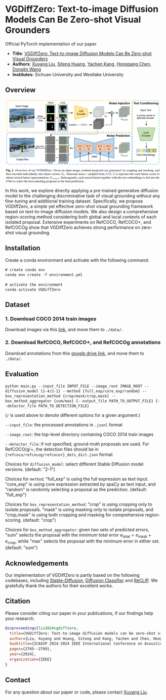 # VGDiffZero: Text-to-image Diffusion Models Can Be Zero-shot Visual Grounders
Official PyTorch implementation of our paper 
* **Title**: [VGDiffZero: Text-to-image Diffusion Models Can Be Zero-shot Visual Grounders](https://arxiv.org/pdf/2309.01141.pdf)
* **Authors**: [Xuyang Liu](https://xuyang-liu16.github.io/), [Siteng Huang](https://kyonhuang.top/), [Yachen Kang](https://yachenkang.github.io/), [Honggang Chen](https://sites.google.com/view/honggangchen/), [Donglin Wang](https://milab.westlake.edu.cn/)
* **Institutes**: Sichuan University and Westlake University  <br>

## Overview
<p align="center"> <img src="overview.png" width="1000" align="center"> </p>
In this work, we explore directly applying a pre-trained generative diffusion model to the challenging discriminative task of visual grounding without any fine-tuning and additional training dataset. Specifically, we propose VGDiffZero, a simple yet effective zero-shot visual grounding framework based on text-to-image diffusion models. We also design a comprehensive region-scoring method considering both global and local contexts of each isolated proposal. Extensive experiments on RefCOCO, RefCOCO+, and RefCOCOg show that VGDiffZero achieves strong performance on zero-shot visual grounding.

## Installation 
Create a conda environment and activate with the following command:
```shell
# create conda env
conda env create -f environment.yml

# activate the environment
conda activate VGDiffZero
```
## Dataset

### 1. Download COCO 2014 train images
Download images via this [link](http://images.cocodataset.org/zips/train2014.zip), and move them to `./data/`.

### 2. Download RefCOCO, RefCOCO+, and RefCOCOg annotations 
Download annotations from this [google drive link](https://drive.google.com/drive/folders/1OqbQ25xQh5HXxZLvoxLprS8w7gA54GkR?usp=drive_link), and move them to `./data/`.

## Evaluation
```shell
python main.py --input_file INPUT_FILE --image_root IMAGE_ROOT --diffusion_model {1-4/2-1} --method {full_exp/core_exp/random} --box_representation_method {crop/mask/crop,mask} --box_method_aggregator {sum/max} {--output_file PATH_TO_OUTPUT_FILE} {--detector_file PATH_TO_DETECTION_FILE}
```
(`/` is used above to denote different options for a given argument.)

`--input_file`: the processed annotations in `.jsonl` format

`--image_root`: the top-level directory containing COCO 2014 train images

`--detector_file`:  if not specified, ground-truth proposals are used. For RefCOCO/g/+, the detection files should be in `{refcoco/refcocog/refcoco+}_dets_dict.json` format

Choices for `diffusion_model`: select different Stable Diffusion model versions. (default: "2-1")

Choices for `method`: "full_exp" is using the full expression as text input. "core_exp" is using core expression extracted by spaCy as text input, and "random" is randomly selecting a proposal as the prediction. (default: "full_exp")

Choices for `box_representation_method`: "crop" is using cropping only to isolate proposals. "mask" is using masking only to isolate proposals, and "crop,mask" is using both cropping and masking for comprehensive region-scoring. (default: "crop")

Choices for `box_method_aggregator`: given two sets of predicted errors, "sum" selects the proposal with the minimum total error $e_\text{total} = e_\text{mask} + e_\text{crop}$, while "max" selects the proposal with the minimum error in either set. (default: "sum")

## Acknowledgements
Our implementation of VGDiffZero is partly based on the following codebases, including [Stable-Diffusion](https://github.com/CompVis/stable-diffusion), [Diffusion Classifier](https://github.com/diffusion-classifier/diffusion-classifier) and [ReCLIP](https://github.com/allenai/reclip). We gratefully thank the authors for their excellent works.

## Citation
Please consider citing our paper in your publications, if our findings help your research.
```bibtex
@inproceedings{liu2024vgdiffzero,
  title={VGDiffZero: Text-to-image diffusion models can be zero-shot visual grounders},
  author={Liu, Xuyang and Huang, Siteng and Kang, Yachen and Chen, Honggang and Wang, Donglin},
  booktitle={ICASSP 2024-2024 IEEE International Conference on Acoustics, Speech and Signal Processing (ICASSP)},
  pages={2765--2769},
  year={2024},
  organization={IEEE}
}
```
## Contact
For any question about our paper or code, please contact [Xuyang Liu](mailto:liuxuyang@stu.scu.edu.cn).

